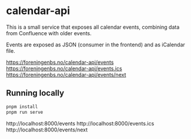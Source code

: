 # calendar-api

This is a small service that exposes all calendar events, combining
data from Confluence with older events.

Events are exposed as JSON (consumer in the frontend) and as iCalendar file.

https://foreningenbs.no/calendar-api/events
https://foreningenbs.no/calendar-api/events.ics
https://foreningenbs.no/calendar-api/events/next

## Running locally

```bash
pnpm install
pnpm run serve
```

http://localhost:8000/events
http://localhost:8000/events.ics
http://localhost:8000/events/next
